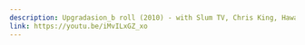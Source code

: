 ```yaml
---
description: Upgradasion_b roll (2010) - with Slum TV, Chris King, Hawa Essuman and Potash
link: https://youtu.be/iMvILxGZ_xo
---
```

